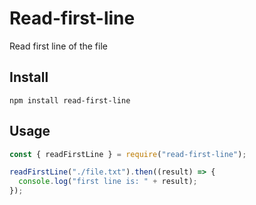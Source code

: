 # Read-first-line

Read first line of the file

## Install

```bazaar
npm install read-first-line
```

## Usage

```js
const { readFirstLine } = require("read-first-line");

readFirstLine("./file.txt").then((result) => {
  console.log("first line is: " + result);
});
```
